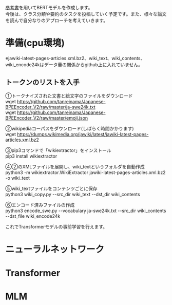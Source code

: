 [参考書](https://www.amazon.co.jp/作ってわかる-自然言語処理AI〜BERT・GPT2・NLPプログラミング入門-坂本-俊之/dp/4863543700)を用いてBERTモデルを作成します。  
今後は、クラス分類や要約のタスクを投稿していく予定です。また、様々な論文を読んで自分なりのアプローチを考えていきます。

# 準備(cpu環境)
※jawiki-latest-pages-articles.xml.bz2、wiki_text、wiki_contents、wiki_encode24kはデータ量の関係からgithub上に入れていません。  
## トークンのリストを入手  
①トークナイズされた文書と絵文字のファイルをダウンロード  
wget https://github.com/tanreinama/Japanese-BPEEncoder_V2/raw/master/ja-swe24k.txt  
wget https://github.com/tanreinama/Japanese-BPEEncoder_V2/raw/master/emoji.json  

②wikipediaコーパスをダウンロード(しばらく時間かかります)  
wget https://dumps.wikimedia.org/jawiki/latest/jawiki-latest-pages-articles.xml.bz2  
  
③pip3コマンドで「wikiextractor」をインストール  
pip3 install wikiextractor  

④②のXMLファイルを展開し、wiki_textというフォルダを自動作成  
python3 -m wikiextractor.WikiExtractor jawiki-latest-pages-articles.xml.bz2 -o wiki_text  

⑤wiki_textファイルをコンテンツごとに保存  
python3 wiki_copy.py --src_dir wiki_text --dst_dir wiki_contents  

⑥エンコード済みファイルの作成  
python3 encode_swe.py --vocabulary ja-swe24k.txt --src_dir wiki_contents --dst_file wiki_encode24k  

これでTransformerモデルの事前学習を行えます。  

# ニューラルネットワーク  

# Transformer  

# MLM
